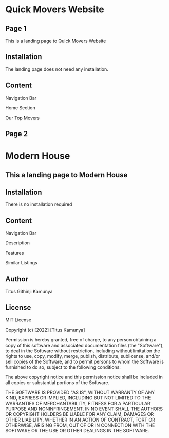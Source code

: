 # Quick Movers Website
## Page 1

This is a landing page to Quick Movers Website


## Installation

The landing page does not need any installation.



## Content


Navigation Bar

Home Section

Our Top Movers

## Page 2

# Modern House
## This a landing page to Modern House

## Installation

There is no installation required

## Content
Navigation Bar

Description

Features 

Similar Listings





## Author
Titus Githinji Kamunya

## License
MIT License

Copyright (c) [2022] [Titus Kamunya]

Permission is hereby granted, free of charge, to any person obtaining a copy
of this software and associated documentation files (the "Software"), to deal
in the Software without restriction, including without limitation the rights
to use, copy, modify, merge, publish, distribute, sublicense, and/or sell
copies of the Software, and to permit persons to whom the Software is
furnished to do so, subject to the following conditions:

The above copyright notice and this permission notice shall be included in all
copies or substantial portions of the Software.

THE SOFTWARE IS PROVIDED "AS IS", WITHOUT WARRANTY OF ANY KIND, EXPRESS OR
IMPLIED, INCLUDING BUT NOT LIMITED TO THE WARRANTIES OF MERCHANTABILITY,
FITNESS FOR A PARTICULAR PURPOSE AND NONINFRINGEMENT. IN NO EVENT SHALL THE
AUTHORS OR COPYRIGHT HOLDERS BE LIABLE FOR ANY CLAIM, DAMAGES OR OTHER
LIABILITY, WHETHER IN AN ACTION OF CONTRACT, TORT OR OTHERWISE, ARISING FROM,
OUT OF OR IN CONNECTION WITH THE SOFTWARE OR THE USE OR OTHER DEALINGS IN THE
SOFTWARE.